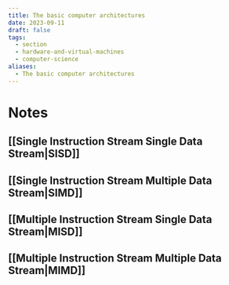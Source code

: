 ```yaml
---
title: The basic computer architectures
date: 2023-09-11
draft: false
tags:
  - section
  - hardware-and-virtual-machines
  - computer-science
aliases:
  - The basic computer architectures
---
```

# Notes

## [[Single Instruction Stream Single Data Stream|SISD]]
## [[Single Instruction Stream Multiple Data Stream|SIMD]]
## [[Multiple Instruction Stream Single Data Stream|MISD]]
## [[Multiple Instruction Stream Multiple Data Stream|MIMD]]